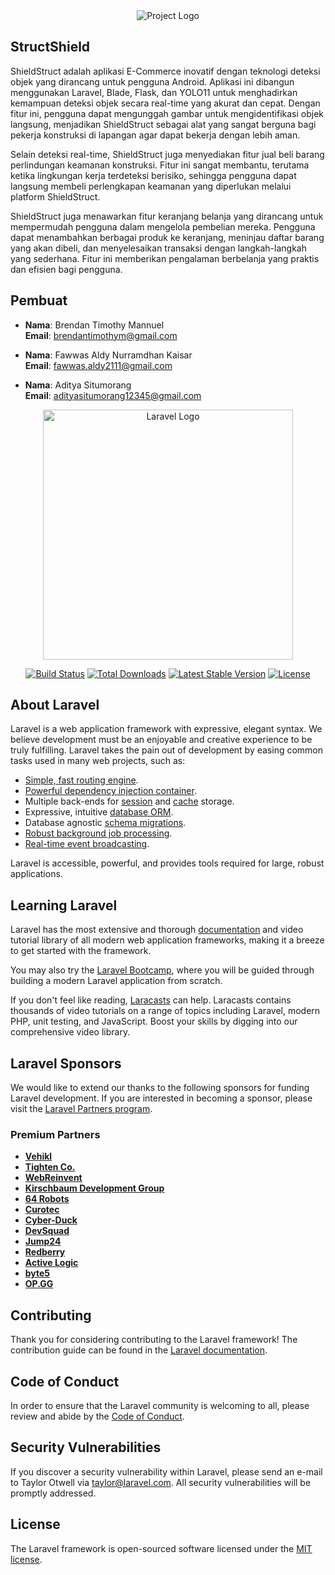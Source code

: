 <div align="center">
  <img src="https://drive.google.com/uc?id=1_iUVNzMHvHS0FtGosuUnFHeT-xXpobOe" alt="Project Logo">
</div>

## StructShield
ShieldStruct adalah aplikasi E-Commerce inovatif dengan teknologi deteksi objek yang dirancang untuk pengguna Android. Aplikasi ini dibangun menggunakan Laravel, Blade, Flask, dan YOLO11 untuk menghadirkan kemampuan deteksi objek secara real-time yang akurat dan cepat. Dengan fitur ini, pengguna dapat mengunggah gambar untuk mengidentifikasi objek langsung, menjadikan ShieldStruct sebagai alat yang sangat berguna bagi pekerja konstruksi di lapangan agar dapat bekerja dengan lebih aman.

Selain deteksi real-time, ShieldStruct juga menyediakan fitur jual beli barang perlindungan keamanan konstruksi. Fitur ini sangat membantu, terutama ketika lingkungan kerja terdeteksi berisiko, sehingga pengguna dapat langsung membeli perlengkapan keamanan yang diperlukan melalui platform ShieldStruct.

ShieldStruct juga menawarkan fitur keranjang belanja yang dirancang untuk mempermudah pengguna dalam mengelola pembelian mereka. Pengguna dapat menambahkan berbagai produk ke keranjang, meninjau daftar barang yang akan dibeli, dan menyelesaikan transaksi dengan langkah-langkah yang sederhana. Fitur ini memberikan pengalaman berbelanja yang praktis dan efisien bagi pengguna.

## Pembuat
- **Nama**: Brendan Timothy Mannuel  
  **Email**: brendantimothym@gmail.com  

- **Nama**: Fawwas Aldy Nurramdhan Kaisar  
  **Email**: fawwas.aldy2111@gmail.com

- **Nama**: Aditya Situmorang  
  **Email**: adityasitumorang12345@gmail.com  


<p align="center"><a href="https://laravel.com" target="_blank"><img src="https://raw.githubusercontent.com/laravel/art/master/logo-lockup/5%20SVG/2%20CMYK/1%20Full%20Color/laravel-logolockup-cmyk-red.svg" width="400" alt="Laravel Logo"></a></p>

<p align="center">
<a href="https://github.com/laravel/framework/actions"><img src="https://github.com/laravel/framework/workflows/tests/badge.svg" alt="Build Status"></a>
<a href="https://packagist.org/packages/laravel/framework"><img src="https://img.shields.io/packagist/dt/laravel/framework" alt="Total Downloads"></a>
<a href="https://packagist.org/packages/laravel/framework"><img src="https://img.shields.io/packagist/v/laravel/framework" alt="Latest Stable Version"></a>
<a href="https://packagist.org/packages/laravel/framework"><img src="https://img.shields.io/packagist/l/laravel/framework" alt="License"></a>
</p>

## About Laravel

Laravel is a web application framework with expressive, elegant syntax. We believe development must be an enjoyable and creative experience to be truly fulfilling. Laravel takes the pain out of development by easing common tasks used in many web projects, such as:

- [Simple, fast routing engine](https://laravel.com/docs/routing).
- [Powerful dependency injection container](https://laravel.com/docs/container).
- Multiple back-ends for [session](https://laravel.com/docs/session) and [cache](https://laravel.com/docs/cache) storage.
- Expressive, intuitive [database ORM](https://laravel.com/docs/eloquent).
- Database agnostic [schema migrations](https://laravel.com/docs/migrations).
- [Robust background job processing](https://laravel.com/docs/queues).
- [Real-time event broadcasting](https://laravel.com/docs/broadcasting).

Laravel is accessible, powerful, and provides tools required for large, robust applications.

## Learning Laravel

Laravel has the most extensive and thorough [documentation](https://laravel.com/docs) and video tutorial library of all modern web application frameworks, making it a breeze to get started with the framework.

You may also try the [Laravel Bootcamp](https://bootcamp.laravel.com), where you will be guided through building a modern Laravel application from scratch.

If you don't feel like reading, [Laracasts](https://laracasts.com) can help. Laracasts contains thousands of video tutorials on a range of topics including Laravel, modern PHP, unit testing, and JavaScript. Boost your skills by digging into our comprehensive video library.

## Laravel Sponsors

We would like to extend our thanks to the following sponsors for funding Laravel development. If you are interested in becoming a sponsor, please visit the [Laravel Partners program](https://partners.laravel.com).

### Premium Partners

- **[Vehikl](https://vehikl.com/)**
- **[Tighten Co.](https://tighten.co)**
- **[WebReinvent](https://webreinvent.com/)**
- **[Kirschbaum Development Group](https://kirschbaumdevelopment.com)**
- **[64 Robots](https://64robots.com)**
- **[Curotec](https://www.curotec.com/services/technologies/laravel/)**
- **[Cyber-Duck](https://cyber-duck.co.uk)**
- **[DevSquad](https://devsquad.com/hire-laravel-developers)**
- **[Jump24](https://jump24.co.uk)**
- **[Redberry](https://redberry.international/laravel/)**
- **[Active Logic](https://activelogic.com)**
- **[byte5](https://byte5.de)**
- **[OP.GG](https://op.gg)**

## Contributing

Thank you for considering contributing to the Laravel framework! The contribution guide can be found in the [Laravel documentation](https://laravel.com/docs/contributions).

## Code of Conduct

In order to ensure that the Laravel community is welcoming to all, please review and abide by the [Code of Conduct](https://laravel.com/docs/contributions#code-of-conduct).

## Security Vulnerabilities

If you discover a security vulnerability within Laravel, please send an e-mail to Taylor Otwell via [taylor@laravel.com](mailto:taylor@laravel.com). All security vulnerabilities will be promptly addressed.

## License

The Laravel framework is open-sourced software licensed under the [MIT license](https://opensource.org/licenses/MIT).
